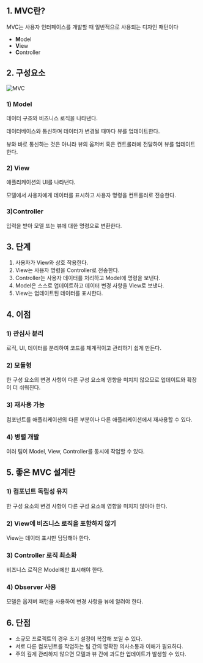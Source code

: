## 1\. MVC란?

MVC는 사용자 인터페이스를 개발할 때 일반적으로 사용되는 디자인 패턴이다

-   **M**odel
-   **V**iew
-   **C**ontroller

## 2\. 구성요소

![MVC](https://img1.daumcdn.net/thumb/R1280x0/?scode=mtistory2&fname=https%3A%2F%2Fblog.kakaocdn.net%2Fdn%2FcJiOnI%2FbtszoirGKg0%2FLy3KRa9Q4yYfo0dRqPEUt1%2Fimg.png)

### **1) Model**

데이터 구조와 비즈니스 로직을 나타낸다.

데이터베이스와 통신하며 데이터가 변경될 때마다 뷰를 업데이트한다.

뷰와 바로 통신하는 것은 아니라 뷰의 옵저버 혹은 컨트롤러에 전달하여 뷰를 업데이트한다.

### **2) View**

애플리케이션의 UI를 나타낸다.

모델에서 사용자에게 데이터를 표시하고 사용자 명령을 컨트롤러로 전송한다.

### **3)Controller**

입력을 받아 모델 또는 뷰에 대한 명령으로 변환한다.

## 3\. 단계

1) 사용자가 View와 상호 작용한다.
2) View는 사용자 명령을 Controller로 전송한다.
3) Controller는 사용자 데이터를 처리하고 Model에 명령을 보낸다.
4) Model은 스스로 업데이트하고 데이터 변경 사항을 View로 보낸다.
5) View는 업데이트된 데이터를 표시한다.

## 4\. 이점

### 1) 관심사 분리

로직, UI, 데이터를 분리하여 코드를 체계적이고 관리하기 쉽게 만든다.

### 2) 모듈형

한 구성 요소의 변경 사항이 다른 구성 요소에 영향을 미치지 않으므로 업데이트와 확장이 더 쉬워진다.

### 3) 재사용 가능

컴포넌트를 애플리케이션의 다른 부분이나 다른 애플리케이션에서 재사용할 수 있다.

### 4) 병렬 개발

여러 팀이 Model, View, Controller를 동시에 작업할 수 있다.

## 5\. 좋은 MVC 설계란

### 1) 컴포넌트 독립성 유지

한 구성 요소의 변경 사항이 다른 구성 요소에 영향을 미치지 않아야 한다.

### 2) View에 비즈니스 로직을 포함하지 않기

View는 데이터 표시만 담당해야 한다.

### 3) Controller 로직 최소화

비즈니스 로직은 Model에만 표시해야 한다.

### 4) Observer 사용

모델은 옵저버 패턴을 사용하여 변경 사항을 뷰에 알려야 한다.

## 6\. 단점

-   소규모 프로젝트의 경우 초기 설정이 복잡해 보일 수 있다.
-   서로 다른 컴포넌트를 작업하는 팀 간의 명확한 의사소통과 이해가 필요하다.
-   주의 깊게 관리하지 않으면 모델과 뷰 간에 과도한 업데이트가 발생할 수 있다.